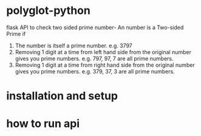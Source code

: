 # polyglot-python
flask API to check two sided prime number-
An number is a Two-sided Prime if 
1.	The number is itself a prime number. 
e.g. 3797
2.	Removing 1 digit at a time from left hand side from the original number gives you prime numbers. 
e.g. 797, 97, 7 are all prime numbers.
3.	Removing 1 digit at a time from right hand side from the original number gives you prime numbers. 
e.g. 379, 37, 3 are all prime numbers.

# installation and setup

# how to run api
